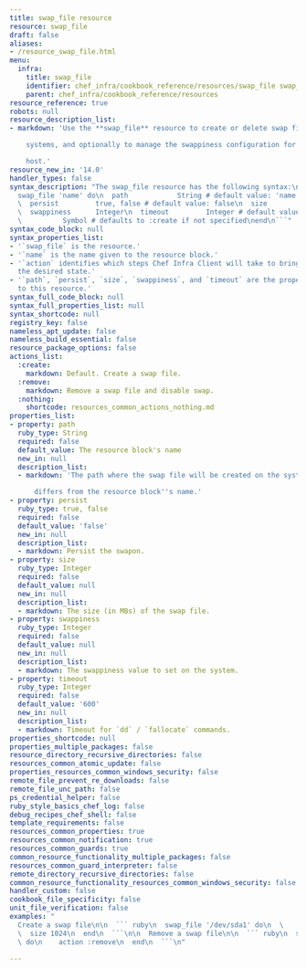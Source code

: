```yaml
---
title: swap_file resource
resource: swap_file
draft: false
aliases:
- /resource_swap_file.html
menu:
  infra:
    title: swap_file
    identifier: chef_infra/cookbook_reference/resources/swap_file swap_file
    parent: chef_infra/cookbook_reference/resources
resource_reference: true
robots: null
resource_description_list:
- markdown: 'Use the **swap_file** resource to create or delete swap files on Linux

    systems, and optionally to manage the swappiness configuration for a

    host.'
resource_new_in: '14.0'
handler_types: false
syntax_description: "The swap_file resource has the following syntax:\n\n``` ruby\n\
  swap_file 'name' do\n  path            String # default value: 'name' unless specified\n\
  \  persist         true, false # default value: false\n  size            Integer\n\
  \  swappiness      Integer\n  timeout         Integer # default value: 600\n  action\
  \          Symbol # defaults to :create if not specified\nend\n```"
syntax_code_block: null
syntax_properties_list:
- '`swap_file` is the resource.'
- '`name` is the name given to the resource block.'
- '`action` identifies which steps Chef Infra Client will take to bring the node into
  the desired state.'
- '`path`, `persist`, `size`, `swappiness`, and `timeout` are the properties available
  to this resource.'
syntax_full_code_block: null
syntax_full_properties_list: null
syntax_shortcode: null
registry_key: false
nameless_apt_update: false
nameless_build_essential: false
resource_package_options: false
actions_list:
  :create:
    markdown: Default. Create a swap file.
  :remove:
    markdown: Remove a swap file and disable swap.
  :nothing:
    shortcode: resources_common_actions_nothing.md
properties_list:
- property: path
  ruby_type: String
  required: false
  default_value: The resource block's name
  new_in: null
  description_list:
  - markdown: 'The path where the swap file will be created on the system if it

      differs from the resource block''s name.'
- property: persist
  ruby_type: true, false
  required: false
  default_value: 'false'
  new_in: null
  description_list:
  - markdown: Persist the swapon.
- property: size
  ruby_type: Integer
  required: false
  default_value: null
  new_in: null
  description_list:
  - markdown: The size (in MBs) of the swap file.
- property: swappiness
  ruby_type: Integer
  required: false
  default_value: null
  new_in: null
  description_list:
  - markdown: The swappiness value to set on the system.
- property: timeout
  ruby_type: Integer
  required: false
  default_value: '600'
  new_in: null
  description_list:
  - markdown: Timeout for `dd` / `fallocate` commands.
properties_shortcode: null
properties_multiple_packages: false
resource_directory_recursive_directories: false
resources_common_atomic_update: false
properties_resources_common_windows_security: false
remote_file_prevent_re_downloads: false
remote_file_unc_path: false
ps_credential_helper: false
ruby_style_basics_chef_log: false
debug_recipes_chef_shell: false
template_requirements: false
resources_common_properties: true
resources_common_notification: true
resources_common_guards: true
common_resource_functionality_multiple_packages: false
resources_common_guard_interpreter: false
remote_directory_recursive_directories: false
common_resource_functionality_resources_common_windows_security: false
handler_custom: false
cookbook_file_specificity: false
unit_file_verification: false
examples: "
  Create a swap file\n\n  ``` ruby\n  swap_file '/dev/sda1' do\n  \
  \  size 1024\n  end\n  ```\n\n  Remove a swap file\n\n  ``` ruby\n  swap_file '/dev/sda1'\
  \ do\n    action :remove\n  end\n  ```\n"

---
```


